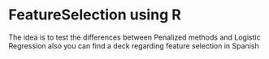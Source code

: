 # FeatureSelection using R
The idea is to test the differences between Penalized methods and Logistic Regression also you can find a deck regarding feature selection in Spanish
